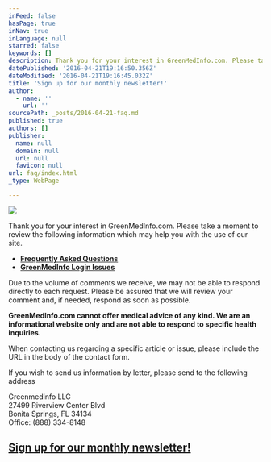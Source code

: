 ```yaml
---
inFeed: false
hasPage: true
inNav: true
inLanguage: null
starred: false
keywords: []
description: Thank you for your interest in GreenMedInfo.com. Please take a moment to review the following information which may help you with the use of our site.
datePublished: '2016-04-21T19:16:50.356Z'
dateModified: '2016-04-21T19:16:45.032Z'
title: 'Sign up for our monthly newsletter!'
author:
  - name: ''
    url: ''
sourcePath: _posts/2016-04-21-faq.md
published: true
authors: []
publisher:
  name: null
  domain: null
  url: null
  favicon: null
url: faq/index.html
_type: WebPage

---
```

![](https://s3-us-west-2.amazonaws.com/the-grid-img/p/bf30a71059d083d5164948e301dfa684b12ebf99.jpg)

Thank you for your interest in GreenMedInfo.com. Please take a moment to review the following information which may help you with the use of our site.

* **[Frequently Asked Questions][0]**
* **[GreenMedInfo Login Issues][1]**

Due to the volume of comments we receive, we may not be able to respond directly to each request. Please be assured that we will review your comment and, if needed, respond as soon as possible.

**GreenMedInfo.com cannot offer medical advice of any kind. We are an informational website only and are not able to respond to specific health inquiries.**

When contacting us regarding a specific article or issue, please include the URL in the body of the contact form.

If you wish to send us information by letter, please send to the following address

Greenmedinfo LLC  
27499 Riverview Center Blvd  
Bonita Springs, FL 34134  
Office: (888) 334-8148

## [Sign up for our monthly newsletter!][2]

[0]: http://www.greenmedinfo.com/faq
[1]: http://www.greenmedinfo.com/greenmedinfo-login-issues
[2]: http://thegrid.us6.list-manage.com/subscribe?u=e3e55c4321c915d4d6fb9f8f0&id=a1b15cc499